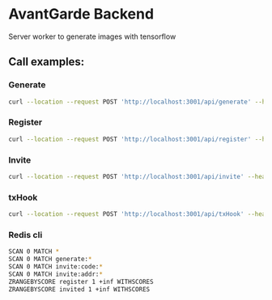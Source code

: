 # AvantGarde Backend

Server worker to generate images with tensorflow

## Call examples:

### Generate

```bash
curl --location --request POST 'http://localhost:3001/api/generate' --header 'Content-Type: application/json' --data-raw '{ "address": "0x24C08142dD48ca242DdC2D08220666f7F1d5bB3f" }'
```

### Register

```bash
curl --location --request POST 'http://localhost:3001/api/register' --header 'Content-Type: application/json' --data-raw '{ "address": "0x24C08142dD48ca242DdC2D08220666f7F1d5bB3f" }'
```

### Invite

```bash
curl --location --request POST 'http://localhost:3001/api/invite' --header 'Content-Type: application/json' --data-raw '{ "address": "0x24C08142dD48ca242DdC2D08220666f7F1d5bB3f", "token": "" }'
```

### txHook

```bash
curl --location --request POST 'http://localhost:3001/api/txHook' --header 'Content-Type: application/json' --header 'Hook-Secret: 1d8c3623fb5ae3e6da37edfaad82794be462' --data-raw '{ "network": "rinkeby", "contractAddress": "0xf48855FF1E2C1683bFfC321738a8c08c28DC1Ad1", "txHash": "0x42e2031ddf4f046fa39550dcf2c0d121699918e834391518cf710eeca9dfcdb0" }'
```

### Redis cli

```bash
SCAN 0 MATCH *
SCAN 0 MATCH generate:*
SCAN 0 MATCH invite:code:*
SCAN 0 MATCH invite:addr:*
ZRANGEBYSCORE register 1 +inf WITHSCORES
ZRANGEBYSCORE invited 1 +inf WITHSCORES
```
